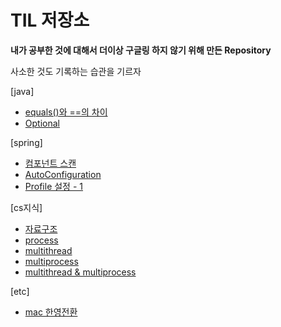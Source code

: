 # TIL 저장소 

**내가 공부한 것에 대해서 더이상 구글링 하지 않기 위해 만든 Repository**

사소한 것도 기록하는 습관을 기르자

[java]  
* [equals()와 ==의 차이](https://github.com/BeomSeogKim/TIL/blob/main/java/equals.md)
* [Optional](https://github.com/BeomSeogKim/TIL/blob/main/java/Optional.md)

[spring]
* [컴포넌트 스캔](https://github.com/BeomSeogKim/TIL/blob/main/spring/componentscan.md)
* [AutoConfiguration](https://github.com/BeomSeogKim/TIL/blob/main/spring/AutoConfiguration.md)
* [Profile 설정 - 1](https://github.com/BeomSeogKim/TIL/blob/main/spring/Profile.md)

[cs지식]
* [자료구조](https://github.com/BeomSeogKim/TIL/blob/main/cs/자료구조.md)
* [process](https://github.com/BeomSeogKim/TIL/blob/main/cs/process.md)
* [multithread](https://github.com/BeomSeogKim/TIL/blob/main/cs/MultiThread.md)
* [multiprocess](https://github.com/BeomSeogKim/TIL/blob/main/cs/MultiProcess.md)
* [multithread & multiprocess](https://github.com/BeomSeogKim/TIL/blob/main/cs/MultiProcessThread.md)

[etc]
* [mac 한영전환](https://github.com/BeomSeogKim/TIL/blob/main/etc/%ED%95%9C%EC%98%81%EC%A0%84%ED%99%98.md)
